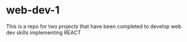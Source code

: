 # web-dev-1
This is a repo for two projects that have been completed to develop web dev skills implementing REACT
